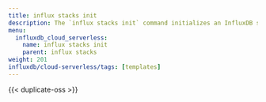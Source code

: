 ```yaml
---
title: influx stacks init
description: The `influx stacks init` command initializes an InfluxDB stack.
menu:
  influxdb_cloud_serverless:
    name: influx stacks init
    parent: influx stacks
weight: 201
influxdb/cloud-serverless/tags: [templates]
---
```


{{< duplicate-oss >}}
